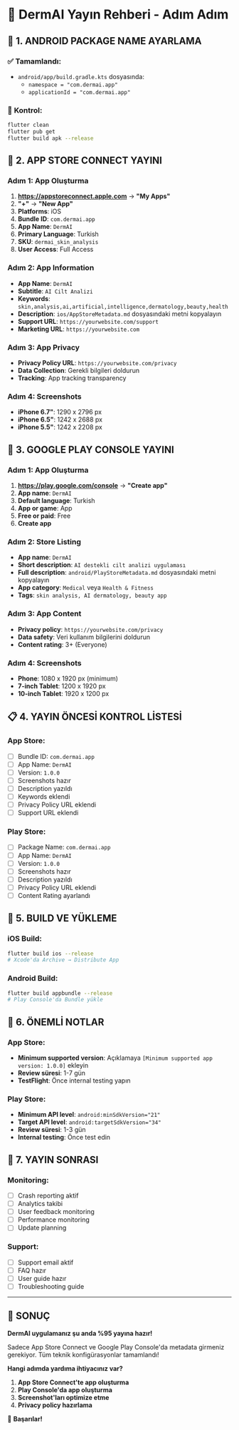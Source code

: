 # 📱 DermAI Yayın Rehberi - Adım Adım

## 🚀 **1. ANDROID PACKAGE NAME AYARLAMA**

### ✅ **Tamamlandı:**
- `android/app/build.gradle.kts` dosyasında:
  - `namespace = "com.dermai.app"`
  - `applicationId = "com.dermai.app"`

### 🔧 **Kontrol:**
```bash
flutter clean
flutter pub get
flutter build apk --release
```

## 🍎 **2. APP STORE CONNECT YAYINI**

### **Adım 1: App Oluşturma**
1. **https://appstoreconnect.apple.com** → **"My Apps"**
2. **"+"** → **"New App"**
3. **Platforms**: iOS
4. **Bundle ID**: `com.dermai.app`
5. **App Name**: `DermAI`
6. **Primary Language**: Turkish
7. **SKU**: `dermai_skin_analysis`
8. **User Access**: Full Access

### **Adım 2: App Information**
- **App Name**: `DermAI`
- **Subtitle**: `AI Cilt Analizi`
- **Keywords**: `skin,analysis,ai,artificial,intelligence,dermatology,beauty,health`
- **Description**: `ios/AppStoreMetadata.md` dosyasındaki metni kopyalayın
- **Support URL**: `https://yourwebsite.com/support`
- **Marketing URL**: `https://yourwebsite.com`

### **Adım 3: App Privacy**
- **Privacy Policy URL**: `https://yourwebsite.com/privacy`
- **Data Collection**: Gerekli bilgileri doldurun
- **Tracking**: App tracking transparency

### **Adım 4: Screenshots**
- **iPhone 6.7"**: 1290 x 2796 px
- **iPhone 6.5"**: 1242 x 2688 px
- **iPhone 5.5"**: 1242 x 2208 px

## 🤖 **3. GOOGLE PLAY CONSOLE YAYINI**

### **Adım 1: App Oluşturma**
1. **https://play.google.com/console** → **"Create app"**
2. **App name**: `DermAI`
3. **Default language**: Turkish
4. **App or game**: App
5. **Free or paid**: Free
6. **Create app**

### **Adım 2: Store Listing**
- **App name**: `DermAI`
- **Short description**: `AI destekli cilt analizi uygulaması`
- **Full description**: `android/PlayStoreMetadata.md` dosyasındaki metni kopyalayın
- **App category**: `Medical` veya `Health & Fitness`
- **Tags**: `skin analysis, AI dermatology, beauty app`

### **Adım 3: App Content**
- **Privacy policy**: `https://yourwebsite.com/privacy`
- **Data safety**: Veri kullanım bilgilerini doldurun
- **Content rating**: 3+ (Everyone)

### **Adım 4: Screenshots**
- **Phone**: 1080 x 1920 px (minimum)
- **7-inch Tablet**: 1200 x 1920 px
- **10-inch Tablet**: 1920 x 1200 px

## 📋 **4. YAYIN ÖNCESİ KONTROL LİSTESİ**

### **App Store:**
- [ ] Bundle ID: `com.dermai.app`
- [ ] App Name: `DermAI`
- [ ] Version: `1.0.0`
- [ ] Screenshots hazır
- [ ] Description yazıldı
- [ ] Keywords eklendi
- [ ] Privacy Policy URL eklendi
- [ ] Support URL eklendi

### **Play Store:**
- [ ] Package Name: `com.dermai.app`
- [ ] App Name: `DermAI`
- [ ] Version: `1.0.0`
- [ ] Screenshots hazır
- [ ] Description yazıldı
- [ ] Privacy Policy URL eklendi
- [ ] Content Rating ayarlandı

## 🔧 **5. BUILD VE YÜKLEME**

### **iOS Build:**
```bash
flutter build ios --release
# Xcode'da Archive → Distribute App
```

### **Android Build:**
```bash
flutter build appbundle --release
# Play Console'da Bundle yükle
```

## 📝 **6. ÖNEMLİ NOTLAR**

### **App Store:**
- **Minimum supported version**: Açıklamaya `[Minimum supported app version: 1.0.0]` ekleyin
- **Review süresi**: 1-7 gün
- **TestFlight**: Önce internal testing yapın

### **Play Store:**
- **Minimum API level**: `android:minSdkVersion="21"`
- **Target API level**: `android:targetSdkVersion="34"`
- **Review süresi**: 1-3 gün
- **Internal testing**: Önce test edin

## 🚨 **7. YAYIN SONRASI**

### **Monitoring:**
- [ ] Crash reporting aktif
- [ ] Analytics takibi
- [ ] User feedback monitoring
- [ ] Performance monitoring
- [ ] Update planning

### **Support:**
- [ ] Support email aktif
- [ ] FAQ hazır
- [ ] User guide hazır
- [ ] Troubleshooting guide

---

## 🎯 **SONUÇ**

**DermAI uygulamanız şu anda %95 yayına hazır!**

Sadece App Store Connect ve Google Play Console'da metadata girmeniz gerekiyor. Tüm teknik konfigürasyonlar tamamlandı!

**Hangi adımda yardıma ihtiyacınız var?**
1. **App Store Connect'te app oluşturma**
2. **Play Console'da app oluşturma**
3. **Screenshot'ları optimize etme**
4. **Privacy policy hazırlama**

🚀 **Başarılar!**
